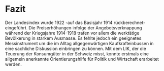 # Fazit
Der Landesindex wurde 1922 -auf das Basisjahr 1914 rückberechnet- eingeführt. Die Preiserhöhungen infolge der Angebotsverknappung während der Kriegsjahre 1914-1918 trafen vor allem die werktätige Bevölkerung in starkem Ausmasse. Es fehlte jedoch ein geeignetes Messinstrument um die im Alltag allgegenwärtigen Kaufkrafteinbussen in eine sachliche Diskussion einbringen zu können.
Mit dem LIK, der die Teuerung der Konsumgüter in der Schweiz misst, konnte erstmals eine allgemein anerkannte Orientierungshilfe für Politik und Wirtschaft erarbeitet werden.
